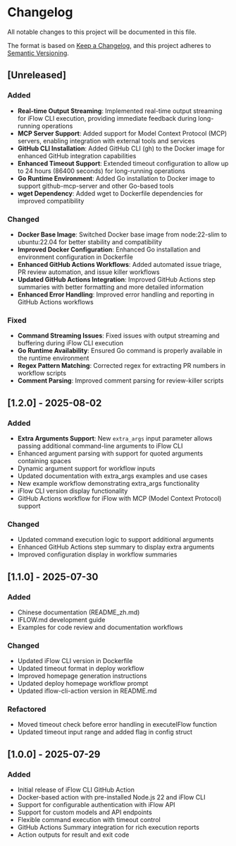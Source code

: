 # Changelog

All notable changes to this project will be documented in this file.

The format is based on [Keep a Changelog](https://keepachangelog.com/en/1.0.0/),
and this project adheres to [Semantic Versioning](https://semver.org/spec/v2.0.0.html).

## [Unreleased]

### Added

- **Real-time Output Streaming**: Implemented real-time output streaming for iFlow CLI execution, providing immediate feedback during long-running operations
- **MCP Server Support**: Added support for Model Context Protocol (MCP) servers, enabling integration with external tools and services
- **GitHub CLI Installation**: Added GitHub CLI (gh) to the Docker image for enhanced GitHub integration capabilities
- **Enhanced Timeout Support**: Extended timeout configuration to allow up to 24 hours (86400 seconds) for long-running operations
- **Go Runtime Environment**: Added Go installation to Docker image to support github-mcp-server and other Go-based tools
- **wget Dependency**: Added wget to Dockerfile dependencies for improved compatibility

### Changed

- **Docker Base Image**: Switched Docker base image from node:22-slim to ubuntu:22.04 for better stability and compatibility
- **Improved Docker Configuration**: Enhanced Go installation and environment configuration in Dockerfile
- **Enhanced GitHub Actions Workflows**: Added automated issue triage, PR review automation, and issue killer workflows
- **Updated GitHub Actions Integration**: Improved GitHub Actions step summaries with better formatting and more detailed information
- **Enhanced Error Handling**: Improved error handling and reporting in GitHub Actions workflows

### Fixed

- **Command Streaming Issues**: Fixed issues with output streaming and buffering during iFlow CLI execution
- **Go Runtime Availability**: Ensured Go command is properly available in the runtime environment
- **Regex Pattern Matching**: Corrected regex for extracting PR numbers in workflow scripts
- **Comment Parsing**: Improved comment parsing for review-killer scripts

## [1.2.0] - 2025-08-02

### Added

- **Extra Arguments Support**: New `extra_args` input parameter allows passing additional command-line arguments to iFlow CLI
- Enhanced argument parsing with support for quoted arguments containing spaces
- Dynamic argument support for workflow inputs
- Updated documentation with extra_args examples and use cases
- New example workflow demonstrating extra_args functionality
- iFlow CLI version display functionality
- GitHub Actions workflow for iFlow with MCP (Model Context Protocol) support

### Changed

- Updated command execution logic to support additional arguments
- Enhanced GitHub Actions step summary to display extra arguments
- Improved configuration display in workflow summaries

## [1.1.0] - 2025-07-30

### Added

- Chinese documentation (README_zh.md)
- IFLOW.md development guide
- Examples for code review and documentation workflows

### Changed

- Updated iFlow CLI version in Dockerfile
- Updated timeout format in deploy workflow
- Improved homepage generation instructions
- Updated deploy homepage workflow prompt
- Updated iflow-cli-action version in README.md

### Refactored

- Moved timeout check before error handling in executeIFlow function
- Updated timeout input range and added flag in config struct

## [1.0.0] - 2025-07-29

### Added

- Initial release of iFlow CLI GitHub Action
- Docker-based action with pre-installed Node.js 22 and iFlow CLI
- Support for configurable authentication with iFlow API
- Support for custom models and API endpoints
- Flexible command execution with timeout control
- GitHub Actions Summary integration for rich execution reports
- Action outputs for result and exit code

